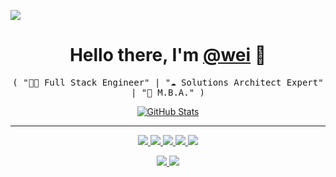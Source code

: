 ![](assets/images/header.png)

<p>
  <h1 align="center">
    <b>Hello there, I'm <a href="https://github.com/wei">@wei</a> 👋</b>
  </h1>
  <p align="center">
    <samp>( "👨‍💻 Full Stack Engineer" | "☁️ Solutions Architect Expert" | "💼 M.B.A." )</samp>
  </p>
</p>

<p align="center">
  <a href="https://github.com/wei">
    <img alt="GitHub Stats" src="https://github-readme-stats.vercel.app/api?username=wei&custom_title=GitHub%20Stats&show_icons=true&theme=github_dark&count_private=true&include_all_commits=true&hide_border=true" />
  </a>
</p>

-----
<p align="center">
  <a href="https://github.com/wei">
    <img src="https://img.shields.io/badge/github-wei-211F1F?logo=github&logoColor=white&style=flat-square" />
  </a>
  <a href="https://whe.me">
    <img src="https://img.shields.io/badge/website-whe.me-1BC?logo=react&logoColor=white&style=flat-square" />
  </a>
  <a href="https://www.linkedin.com/in/towei">
    <img src="https://img.shields.io/badge/linkedin-Wei_He-0072B1?logo=linkedin&style=flat-square" />
  </a>
  <a href="https://keybase.io/towei">
    <img src="https://img.shields.io/badge/keybase-towei_849A5C7C-4066E2?logo=keybase&logoColor=white&style=flat-square" />
  </a>
  <a href="https://github.com/wei">
    <img src="https://enkahcw3aqjzlyp.m.pipedream.net/?key=gh-wei&label=visitors&color=grey&style=flat" />
  </a>
</p>
<p align="center">
  <a id="cal-booking-link" data-cal-link="wei/30min" href="https://whe.me?booking">
    <img src="https://img.shields.io/badge/Book_a_meeting-1a73e8?logo=googlecalendar&logoColor=white&style=flat-square" />
  </a>
  <a class="drift-open-chat" href="https://whe.me?chat">
    <img src="https://img.shields.io/badge/Chat_now-46955c?logo=googlemessages&logoColor=white&style=flat-square" />
  </a>
</p>

